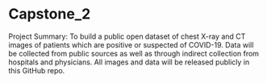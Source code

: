 # Capstone_2
Project Summary: To build a public open dataset of chest X-ray and CT images of patients which are positive or suspected of COVID-19. Data will be collected from public sources as well as through indirect collection 
from hospitals and physicians. All images and data will be released publicly in this GitHub repo.
